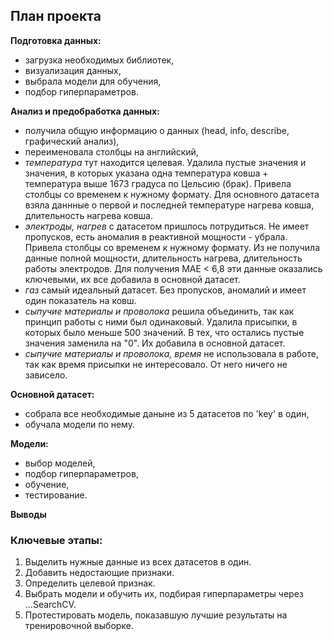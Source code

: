
## План проекта
**Подготовка данных:**
- загрузка необходимых библиотек,
- визуализация данных,
- выбрала модели для обучения,
- подбор гиперпараметров.

**Анализ и предобработка данных:**
- получила общую информацию о данных (head, info, describe, графический анализ),
- переименовала столбцы на английский,
- *температура*  тут находится целевая. Удалила пустые значения и значения, в которых указана одна температура ковша + температура выше 1673 градуса по Цельсию (брак). Привела столбцы со временем к нужному формату. Для основного датасета взяла даннные о первой и последней температуре нагрева ковша, длительность нагрева ковша.
- *электроды, нагрев* с датасетом пришлось потрудиться. Не имеет пропусков, есть аномалия в реактивной мощности - убрала. Привела столбцы со временем к нужному формату. Из не получила данные полной мощности, длительность нагрева, длительность работы электродов. Для получения МАЕ < 6,8 эти данные оказались ключевыми, их все добавила в основной датасет.
- *газ* самый идеальный датасет. Без пропусков, аномалий и имеет один показатель на ковш.
- *сыпучие материалы и проволока* решила объединить, так как принцип работы с ними был одинаковый. Удалила присыпки, в которых было меньше 500 значений. В тех, что остались пустые значения заменила на "0". Их добавила в основной датасет.
- *сыпучие материалы и проволока, время* не использовала в работе, так как время присыпки не интересовало. От него ничего не зависело.

 **Основной датасет:**
   - собрала все необходимые даныне из 5 датасетов по 'key' в один,
   - обучала модели по нему.

 **Модели:**
   - выбор моделей,
   - подбор гиперпараметров,
   - обучение,
   - тестирование.

 **Выводы**



### Ключевые этапы:

1. Выделить нужные данные из всех датасетов в один.
2. Добавить недостающие признаки.
3. Определить целевой признак.
4. Выбрать модели и обучить их, подбирая гиперпараметры через ...SearchCV.
5. Протестировать модель, показавшую лучшие результаты на тренировочной выборке.

